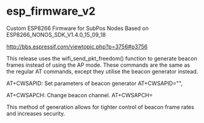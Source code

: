 # esp_firmware_v2

Custom ESP8266 Firmware for SubPos Nodes Based on ESP8266_NONOS_SDK_V1.4.0_15_09_18

http://bbs.espressif.com/viewtopic.php?p=3756#p3756

This release uses the wifi_send_pkt_freedom() function to generate beacon frames 
instead of using the AP mode. These commands are the same as the regular AT 
commands, except they utilise the beacon generator instead.

AT+CWSAPID:
Set parameters of beacon generator
AT+CWSAPID="<ssid>",<channel num>

AT+CWSAPCH: 
Change beacon channel.
AT+CWSAPCH=<channel num> 

This method of generation allows for tighter control of beacon frame rates and 
increases security.
